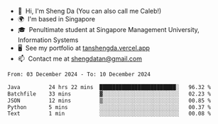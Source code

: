 <!---
tan-sd/tan-sd is a ✨ special ✨ repository because its `README.md` (this file) appears on your GitHub profile.
You can click the Preview link to take a look at your changes.
--->
- 👋  Hi, I'm Sheng Da (You can also call me Caleb!)
- 🌍  I'm based in Singapore
- 🎓  Penultimate student at Singapore Management University, Information Systems
- 🖥️  See my portfolio at [tanshengda.vercel.app](https://tanshengda.vercel.app/)
- 📫  Contact me at [shengdatan@gmail.com](mailto:shengdatan@gmail.com)

<!--START_SECTION:waka-->

```txt
From: 03 December 2024 - To: 10 December 2024

Java         24 hrs 22 mins  ████████████████████████░   96.32 %
Batchfile    33 mins         ▓░░░░░░░░░░░░░░░░░░░░░░░░   02.23 %
JSON         12 mins         ▒░░░░░░░░░░░░░░░░░░░░░░░░   00.85 %
Python       5 mins          ░░░░░░░░░░░░░░░░░░░░░░░░░   00.37 %
Text         1 min           ░░░░░░░░░░░░░░░░░░░░░░░░░   00.08 %
```

<!--END_SECTION:waka-->
